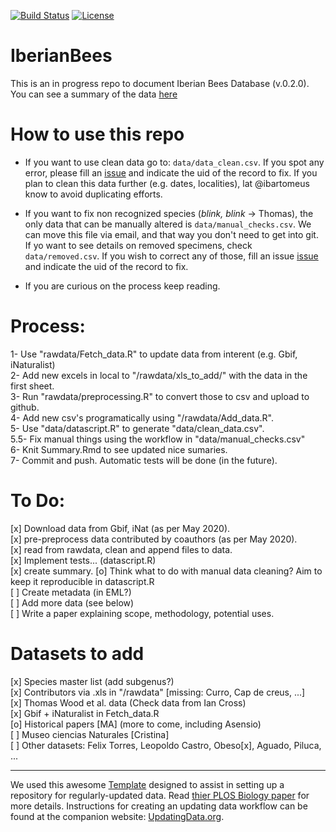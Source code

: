 [![Build Status](https://travis-ci.org/ibartomeus/IberianBees.svg?branch=master)](https://travis-ci.org/ibartomeus/IberianBees)
[![License](http://i.creativecommons.org/p/zero/1.0/88x31.png)](https://raw.githubusercontent.com/ibartomeus/IberianBees/master/LICENSE)

# IberianBees

This is an in progress repo to document Iberian Bees Database (v.0.2.0). You can see a summary of the data [here](https://github.com/ibartomeus/IberianBees/blob/master/Summary.md)      

# How to use this repo  

- If you want to use clean data go to: `data/data_clean.csv`. If you spot any error, please fill an [issue](https://github.com/ibartomeus/IberianBees/issues) and indicate the uid of the record to fix. If you plan to clean this data further (e.g. dates, localities), lat @ibartomeus know to avoid duplicating efforts.

- If you want to fix non recognized species (*blink, blink* -> Thomas), the only data that can be manually altered is `data/manual_checks.csv`. We can move this file via email, and that way you don't need to get into git. If yo want to see details on removed specimens, check `data/removed.csv`. If you wish to correct any of those, fill an issue [issue](https://github.com/ibartomeus/IberianBees/issues) and indicate the uid of the record to fix. 

- If you are curious on the process keep reading.

# Process:

1-   Use "rawdata/Fetch_data.R" to update data from interent (e.g. Gbif, iNaturalist)   
2-   Add new excels in local to "/rawdata/xls_to_add/" with the data in the first sheet.  
3-   Run "rawdata/preprocessing.R" to convert those to csv and upload to github.  
4-   Add new csv's programatically using "/rawdata/Add_data.R".  
5-   Use "data/datascript.R" to generate "data/clean_data.csv".  
5.5- Fix manual things using the workflow in "data/manual_checks.csv"  
6-   Knit Summary.Rmd to see updated nice sumaries.  
7-   Commit and push. Automatic tests will be done (in the future).   

# To Do:

  [x] Download data from Gbif, iNat (as per May 2020).  
  [x] pre-preprocess data contributed by coauthors (as per May 2020).  
  [x] read from rawdata, clean and append files to data.   
  [x] Implement tests... (datascript.R)   
  [x] create summary.
  [o] Think what to do with manual data cleaning? Aim to keep it reproducible in datascript.R   
  [ ] Create metadata (in EML?)  
  [ ] Add more data (see below)  
  [ ] Write a paper explaining scope, methodology, potential uses.  

# Datasets to add

  [x] Species master list (add subgenus?)  
  [x] Contributors via .xls in "/rawdata" [missing: Curro, Cap de creus, ...]     
  [x] Thomas Wood et al. data (Check data from Ian Cross)  
  [x] Gbif + iNaturalist in Fetch_data.R    
  [o] Historical papers  [MA] (more to come, including Asensio)  
  [ ] Museo ciencias Naturales  [Cristina]   
  [ ] Other datasets: Felix Torres, Leopoldo Castro, Obeso[x], Aguado, Piluca, ...    



----------------------
We used this awesome [Template](https://github.com/weecology/livedat) designed to assist in setting up a repository for regularly-updated data. Read [thier PLOS Biology paper](https://doi.org/10.1371/journal.pbio.3000125) for more details. Instructions for creating an updating data workflow can be found at the companion website: [UpdatingData.org](https://www.updatingdata.org/).
